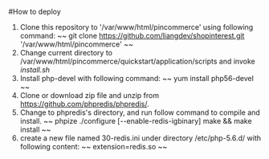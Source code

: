 #How to deploy

1. Clone this repository to '/var/www/html/pincommerce' using following command:
~~
git clone https://github.com/liangdev/shopinterest.git '/var/www/html/pincommerce'
~~
2. Change current directory to /var/www/html/pincommerce/quickstart/application/scripts and invoke *install.sh*
3. Install php-devel with following command:
~~
yum install php56-devel
~~
4. Clone or download zip file and unzip from https://github.com/phpredis/phpredis/.
5. Change to phpredis's directory, and run follow command to compile and install.
~~
phpize
./configure [--enable-redis-igbinary]
make && make install
~~
6. create a new file named 30-redis.ini under directory /etc/php-5.6.d/  with following content:
~~
extension=redis.so
~~

